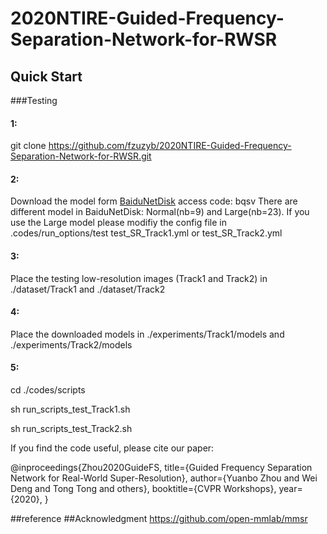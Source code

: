 # 2020NTIRE-Guided-Frequency-Separation-Network-for-RWSR


## Quick Start 
###Testing
#### 1: 
git clone https://github.com/fzuzyb/2020NTIRE-Guided-Frequency-Separation-Network-for-RWSR.git
#### 2: 
Download the model form [BaiduNetDisk](https://pan.baidu.com/s/12tPz7ZPOewjMtu4TvqBKOA) access code: bqsv
There are different model in BaiduNetDisk: Normal(nb=9) and Large(nb=23). If you use the Large model please modifiy
the config file in .codes/run_options/test  test_SR_Track1.yml or test_SR_Track2.yml
#### 3: 
Place the testing low-resolution images (Track1 and Track2)  in ./dataset/Track1 and ./dataset/Track2
#### 4: 
Place the downloaded models in ./experiments/Track1/models and ./experiments/Track2/models
#### 5: 
cd ./codes/scripts

sh run_scripts_test_Track1.sh

sh run_scripts_test_Track2.sh


If you find the code useful, please cite our paper:

@inproceedings{Zhou2020GuideFS,
        title={Guided Frequency Separation Network for Real-World Super-Resolution},
        author={Yuanbo Zhou and Wei Deng and Tong Tong and  others},
        booktitle={CVPR Workshops},
        year={2020},
}

##reference
##Acknowledgment
https://github.com/open-mmlab/mmsr

